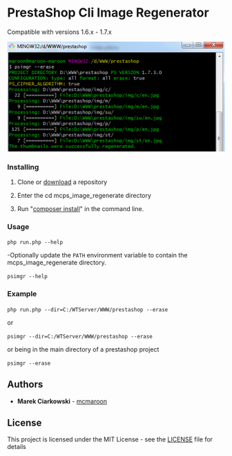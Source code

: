 # PrestaShop Cli Image Regenerator

Compatible with versions 1.6.x - 1.7.x

![Screenshot](docs/images/screen.png)

### Installing

1) Clone or [download](https://github.com/mcmaroon/mcps_image_regenerate/archive/master.zip) a repository

2) Enter the cd mcps_image_regenerate directory

3) Run "[composer install](https://getcomposer.org/)" in the command line.

### Usage

`php run.php --help`

-Optionally update the `PATH` environment variable to contain the mcps_image_regenerate directory.

`psimgr --help`

### Example

`php run.php --dir=C:/WTServer/WWW/prestashop --erase`

or

`psimgr --dir=C:/WTServer/WWW/prestashop --erase`

or being in the main directory of a prestashop project

`psimgr --erase`

## Authors

* **Marek Ciarkowski** - [mcmaroon](https://github.com/mcmaroon)


## License

This project is licensed under the MIT License - see the [LICENSE](LICENSE) file for details